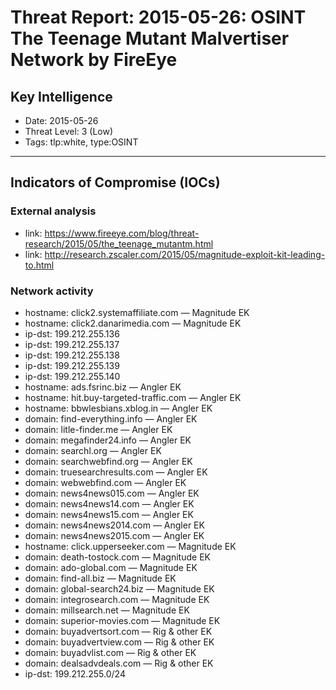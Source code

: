 # Threat Report: 2015-05-26: OSINT The Teenage Mutant Malvertiser Network by FireEye


## Key Intelligence
* Date: 2015-05-26
* Threat Level: 3 (Low)
* Tags: tlp:white, type:OSINT

---

## Indicators of Compromise (IOCs)
### External analysis
* link: https://www.fireeye.com/blog/threat-research/2015/05/the_teenage_mutantm.html
* link: http://research.zscaler.com/2015/05/magnitude-exploit-kit-leading-to.html

### Network activity
* hostname: click2.systemaffiliate.com — Magnitude EK
* hostname: click2.danarimedia.com — Magnitude EK
* ip-dst: 199.212.255.136
* ip-dst: 199.212.255.137
* ip-dst: 199.212.255.138
* ip-dst: 199.212.255.139
* ip-dst: 199.212.255.140
* hostname: ads.fsrinc.biz — Angler EK
* hostname: hit.buy-targeted-traffic.com — Angler EK
* hostname: bbwlesbians.xblog.in — Angler EK
* domain: find-everything.info — Angler EK
* domain: litle-finder.me — Angler EK
* domain: megafinder24.info — Angler EK
* domain: searchl.org — Angler EK
* domain: searchwebfind.org — Angler EK
* domain: truesearchresults.com — Angler EK
* domain: webwebfind.com — Angler EK
* domain: news4news015.com — Angler EK
* domain: news4news14.com — Angler EK
* domain: news4news15.com — Angler EK
* domain: news4news2014.com — Angler EK
* domain: news4news2015.com — Angler EK
* hostname: click.upperseeker.com — Magnitude EK
* domain: death-tostock.com — Magnitude EK
* domain: ado-global.com — Magnitude EK
* domain: find-all.biz — Magnitude EK
* domain: global-search24.biz — Magnitude EK
* domain: integrosearch.com — Magnitude EK
* domain: millsearch.net — Magnitude EK
* domain: superior-movies.com — Magnitude EK
* domain: buyadvertsort.com — Rig & other EK
* domain: buyadvertview.com — Rig & other EK
* domain: buyadvlist.com — Rig & other EK
* domain: dealsadvdeals.com — Rig & other EK
* ip-dst: 199.212.255.0/24

